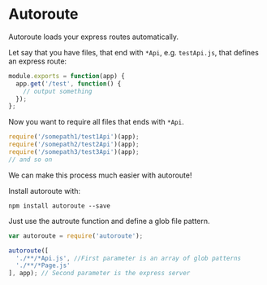 Autoroute
=================

Autoroute loads your express routes automatically.

Let say that you have files, that end with `*Api`, e.g. `testApi.js`, that defines an express route:
```javascript
module.exports = function(app) {
  app.get('/test', function() {
    // output something
  });
};
```
Now you want to require all files that ends with `*Api`.

```javascript
require('/somepath1/test1Api')(app);
require('/somepath2/test2Api')(app);
require('/somepath3/test3Api')(app);
// and so on
```
We can make this process much easier with autoroute!

Install autoroute with:
```shell
npm install autoroute --save
```
Just use the autroute function and define a glob file pattern.

```javascript
var autoroute = require('autoroute');

autoroute([
  './**/*Api.js', //First parameter is an array of glob patterns
  './**/*Page.js'
], app); // Second parameter is the express server
```











